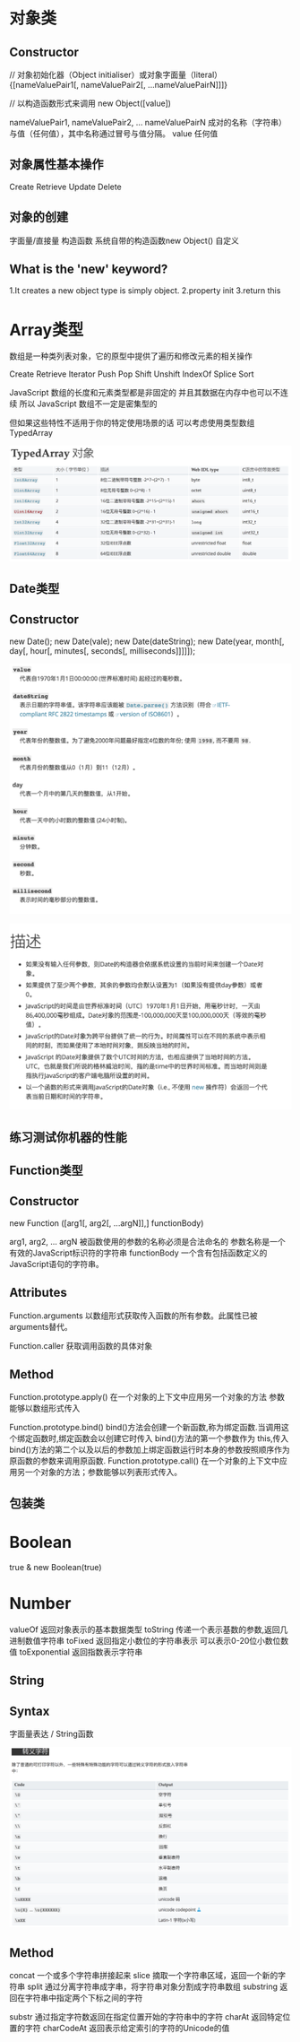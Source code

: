 # 对象类

## Constructor

// 对象初始化器（Object initialiser）或对象字面量（literal）
{[nameValuePair1[, nameValuePair2[, ...nameValuePairN]]]}

// 以构造函数形式来调用
new Object([value])

nameValuePair1, nameValuePair2, ... nameValuePairN
成对的名称（字符串）与值（任何值），其中名称通过冒号与值分隔。
value
任何值

## 对象属性基本操作
Create
Retrieve
Update
Delete

## 对象的创建
字面量/直接量
构造函数
  系统自带的构造函数new Object()
  自定义

## What is the 'new' keyword?

1.It creates a new object
type is simply object.
2.property init
3.return this

# Array类型

数组是一种类列表对象，它的原型中提供了遍历和修改元素的相关操作

Create
Retrieve
Iterator
Push
Pop
Shift
Unshift
IndexOf
Splice
Sort

JavaScript 数组的长度和元素类型都是非固定的
并且其数据在内存中也可以不连续
所以 JavaScript 数组不一定是密集型的

但如果这些特性不适用于你的特定使用场景的话
可以考虑使用类型数组 TypedArray

![](assets/js/typearray.png)

## Date类型
## Constructor
new Date();
new Date(vale);
new Date(dateString);
new Date(year, month[, day[, hour[, minutes[, seconds[, milliseconds]]]]]);

![](assets/js/datearguments.png)

![](assets/js/dateDesc.png)

## 练习测试你机器的性能

## Function类型

## Constructor
new Function ([arg1[, arg2[, ...argN]],] functionBody)

arg1, arg2, ... argN
被函数使用的参数的名称必须是合法命名的
参数名称是一个有效的JavaScript标识符的字符串
functionBody
一个含有包括函数定义的JavaScript语句的字符串。

## Attributes
Function.arguments
以数组形式获取传入函数的所有参数。此属性已被arguments替代。

Function.caller
获取调用函数的具体对象

## Method
Function.prototype.apply()
在一个对象的上下文中应用另一个对象的方法
参数能够以数组形式传入

Function.prototype.bind()
bind()方法会创建一个新函数,称为绑定函数.当调用这个绑定函数时,绑定函数会以创建它时传入 bind()方法的第一个参数作为 this,传入 bind()方法的第二个以及以后的参数加上绑定函数运行时本身的参数按照顺序作为原函数的参数来调用原函数.
Function.prototype.call()
在一个对象的上下文中应用另一个对象的方法；参数能够以列表形式传入。

## 包装类

# Boolean
true & new Boolean(true)
# Number
valueOf 返回对象表示的基本数据类型
toString 传递一个表示基数的参数,返回几进制数值字符串
toFixed 返回指定小数位的字符串表示
可以表示0-20位小数位数值
toExponential 返回指数表示字符串

## String

## Syntax
字面量表达 / String函数

![](assets/js/Escape.png)

## Method

concat 一个或多个字符串拼接起来
slice 摘取一个字符串区域，返回一个新的字符串
split 通过分离字符串成字串，将字符串对象分割成字符串数组
substring 返回在字符串中指定两个下标之间的字符

substr 通过指定字符数返回在指定位置开始的字符串中的字符
charAt 返回特定位置的字符
charCodeAt 返回表示给定索引的字符的Unicode的值